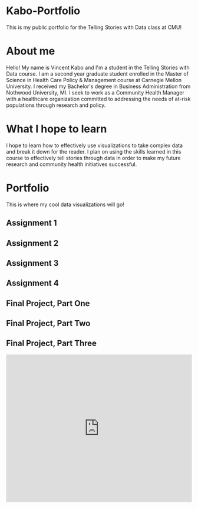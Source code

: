 # Kabo-Portfolio
This is my public portfolio for the Telling Stories with Data class at CMU!

# About me
Hello! My name is Vincent Kabo and I'm a student in the Telling Stories with Data course. I am a second year graduate student enrolled in the Master of Science in Health Care Policy & Management course at Carnegie Mellon University. I received my Bachelor's degree in Business Administration from Nothwood University, MI.
I seek to work as a Community Health Manager with a healthcare organization committed to addressing the needs of at-risk populations through research and policy.

# What I hope to learn
I hope to learn how to effectively use visualizations to take complex data and break it down for the reader. I plan on using the skills learned in this course to effectively tell stories through data in order to make my future research and community health initiatives successful.

# Portfolio
This is where my cool data visualizations will go!

## Assignment 1
## Assignment 2
## Assignment 3
## Assignment 4
## Final Project, Part One
## Final Project, Part Two
## Final Project, Part Three

<iframe title="[ Here Is The Title of My Chart ]" aria-label="chart" id="datawrapper-chart-0qdLv" src="https://datawrapper.dwcdn.net/0qdLv/1/" scrolling="no" frameborder="0" style="width: 0; min-width: 100% !important; border: none;" height="400"></iframe><script type="text/javascript">!function(){"use strict";window.addEventListener("message",(function(e){if(void 0!==e.data["datawrapper-height"]){var t=document.querySelectorAll("iframe");for(var a in e.data["datawrapper-height"])for(var r=0;r<t.length;r++){if(t[r].contentWindow===e.source)t[r].style.height=e.data["datawrapper-height"][a]+"px"}}}))}();
</script>
